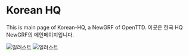 # Korean HQ
This is main page of Korean-HQ, a NewGRF of OpenTTD. 이곳은 한국 HQ NewGRF의 메인페이지입니다.

![일러스트](https://github.com/user-attachments/assets/6d6aff89-c368-4fcb-8c9c-590fcd683d17)
![일러스트](https://github.com/SerpensNebula/Korean-HQ/assets/75788864/5c9793b3-a652-4d26-884c-3dc5f28c1463)
